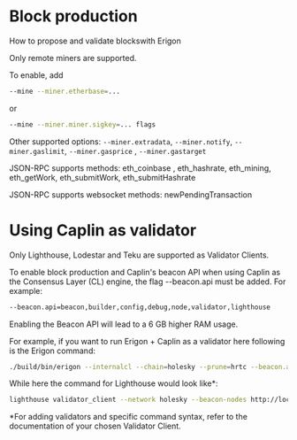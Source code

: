 # Block production

How to propose and validate blockswith Erigon

Only remote miners are supported.

To enable, add

```bash
--mine --miner.etherbase=...
```
or

```bash
--mine --miner.miner.sigkey=... flags
```

Other supported options: `--miner.extradata`, `--miner.notify`, `--miner.gaslimit`, `--miner.gasprice` , `--miner.gastarget`

JSON-RPC supports methods: eth_coinbase , eth_hashrate, eth_mining, eth_getWork, eth_submitWork, eth_submitHashrate

JSON-RPC supports websocket methods: newPendingTransaction

# Using Caplin as validator

Only Lighthouse, Lodestar and Teku are supported as Validator Clients.

To enable block production and Caplin's beacon API when using Caplin as the Consensus Layer (CL) engine, the flag --beacon.api must be added. For example:

```bash
--beacon.api=beacon,builder,config,debug,node,validator,lighthouse
```

Enabling the Beacon API will lead to a 6 GB higher RAM usage.

For example, if you want to run Erigon + Caplin as a validator here following is the Erigon command:

```bash
./build/bin/erigon --internalcl --chain=holesky --prune=hrtc --beacon.api=beacon,builder,config,debug,node,validator,lighthouse
```

While here the command for Lighthouse would look like*:

```bash
lighthouse validator_client --network holesky --beacon-nodes http://localhost:5555
```

*For adding validators and specific command syntax, refer to the documentation of your chosen Validator Client.